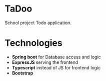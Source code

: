 # TaDoo
School project Todo application.

# Technologies
- **Spring boot** for Database access and logic
- **ExpressJS** serving the frontend
- **Typescript** instead of JS for frontend logic
- **Bootstrap** 
